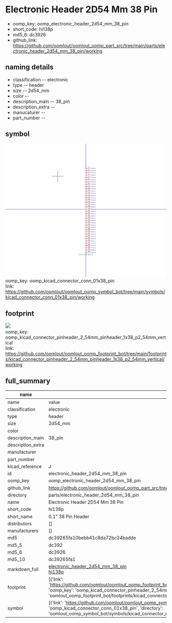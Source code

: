 # Electronic Header 2D54 Mm 38 Pin

  
* oomp_key: oomp_electronic_header_2d54_mm_38_pin 
* short_code: hi138p
* md5_6: dc3926  
* github_link: https://github.com/oomlout/oomlout_oomp_part_src/tree/main/parts/electronic_header_2d54_mm_38_pin/working  
## naming details
* classification -- electronic
* type -- header
* size -- 2d54_mm
* color -- 
* description_main -- 38_pin
* description_extra -- 
* manucaturer -- 
* part_number -- 



## symbol

![](symbol/0/working/working_600.png)  
oomp_key: oomp_kicad_connector_conn_01x38_pin  
link: https://github.com/oomlout/oomlout_oomp_symbol_bot/tree/main/symbols/kicad_connector_conn_01x38_pin/working  

## footprint

![](footprint/0/working/working_600.png)  
oomp_key: oomp_kicad_connector_pinheader_2_54mm_pinheader_1x38_p2_54mm_vertical  
link: https://github.com/oomlout/oomlout_oomp_footprint_bot/tree/main/footprints/kicad_connector_pinheader_2_54mm_pinheader_1x38_p2_54mm_vertical/working  

## full_summary
| name | value | 
| --- | --- | 
| name | value | 
| classification | electronic | 
| type | header | 
| size | 2d54_mm | 
| color |  | 
| description_main | 38_pin | 
| description_extra |  | 
| manufacturer |  | 
| part_number |  | 
| kicad_reference | J | 
| id | electronic_header_2d54_mm_38_pin | 
| oomp_key | oomp_electronic_header_2d54_mm_38_pin | 
| github_link | https://github.com/oomlout/oomlout_oomp_part_src/tree/main/parts/electronic_header_2d54_mm_38_pin/working | 
| directory | parts/electronic_header_2d54_mm_38_pin | 
| name | Electronic Header 2D54 Mm 38 Pin | 
| short_code | hi138p | 
| short_name | 0.1" 38 Pin Header | 
| distributors | [] | 
| manufacturers | [] | 
| md5 | dc39265fa10bebb41c8da72bc24badde | 
| md5_5 | dc392 | 
| md5_6 | dc3926 | 
| md5_10 | dc39265fa1 | 
| markdown_full | [electronic_header_2d54_mm_38_pin](https://github.com/oomlout/oomlout_oomp_part_src/tree/main/parts/electronic_header_2d54_mm_38_pin/working)<br>[hi138p](https://github.com/oomlout/oomlout_oomp_part_src/tree/main/parts/electronic_header_2d54_mm_38_pin/working)<br> | 
| footprint | [{'link': 'https://github.com/oomlout/oomlout_oomp_footprint_bot/tree/main/foootprntss/kicad_connector_pinheader_2_54mm_pinheader_1x38_p2_54mm_vertical', 'oomp_key': 'oomp_kicad_connector_pinheader_2_54mm_pinheader_1x38_p2_54mm_vertical', 'directory': 'oomlout_oomp_footprint_bot/footprints/kicad_connector_pinheader_2_54mm_pinheader_1x38_p2_54mm_vertical//working/working.kicad_mod'}] | 
| symbol | [{'link': 'https://github.com/oomlout/oomlout_oomp_symbol_bot/tree/main/symbols/kicad_connector_conn_01x38_pin', 'oomp_key': 'oomp_kicad_connector_conn_01x38_pin', 'directory': 'oomlout_oomp_symbol_bot/symbols/kicad_connector_conn_01x38_pin//working/working.kicad_sym'}] | 
